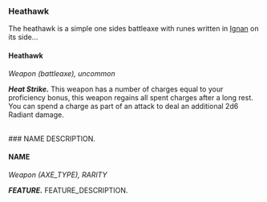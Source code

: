 

### Heathawk
The heathawk is a simple one sides battleaxe with runes written in [Ignan]() on its side...

#### Heathawk
*Weapon (battleaxe), uncommon*

***Heat Strike.*** This weapon has a number of charges equal to your proficiency bonus, this weapon regains all spent charges after a long rest. You can spend a charge as part of an attack to deal an additional 2d6 Radiant damage.

<br>
### NAME
DESCRIPTION.

#### NAME
*Weapon (AXE_TYPE), RARITY*

***FEATURE.*** FEATURE_DESCRIPTION.
